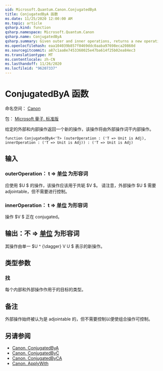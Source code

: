 ```yaml
---
uid: Microsoft.Quantum.Canon.ConjugatedByA
title: ConjugatedByA 函数
ms.date: 11/25/2020 12:00:00 AM
ms.topic: article
qsharp.kind: function
qsharp.namespace: Microsoft.Quantum.Canon
qsharp.name: ConjugatedByA
qsharp.summary: Given outer and inner operations, returns a new operation that conjugates the inner operation by the outer operation.
ms.openlocfilehash: eaa104039b857f0469ddc0aaba97698eca20860d
ms.sourcegitcommit: a87c1aa8e7453360025e47ba614f25b02ea84ec3
ms.translationtype: MT
ms.contentlocale: zh-CN
ms.lasthandoff: 11/26/2020
ms.locfileid: "96207337"
---
```

# <a name="conjugatedbya-function"></a>ConjugatedByA 函数

命名空间： [Canon](xref:Microsoft.Quantum.Canon)

包： [Microsoft 量子. 标准版](https://nuget.org/packages/Microsoft.Quantum.Standard)


给定的外部和内部操作返回一个新的操作，该操作将由外部操作词干内部操作。

```qsharp
function ConjugatedByA<'T> (outerOperation : ('T => Unit is Adj), innerOperation : ('T => Unit is Adj)) : ('T => Unit is Adj)
```


## <a name="input"></a>输入

### <a name="outeroperation--t--unit--is-adj"></a>outerOperation： t => [单位](xref:microsoft.quantum.lang-ref.unit)  为形容词

应使用 $U $ 的操作，该操作应该用于共轭 $V $。 请注意，外部操作 $U $ 需要 adjointable，但不需要进行控制。


### <a name="inneroperation--t--unit--is-adj"></a>innerOperation： t => [单位](xref:microsoft.quantum.lang-ref.unit)  为形容词

操作 $V $ 正在 conjugated。



## <a name="output--t--unit--is-adj"></a>输出：不 => [单位](xref:microsoft.quantum.lang-ref.unit)  为形容词

其操作由单一 $U ^ {\dagger} V U $ 表示的新操作。

## <a name="type-parameters"></a>类型参数

### <a name="t"></a>找

每个内部和外部操作作用于的目标的类型。

## <a name="remarks"></a>备注

外部操作始终被认为是 adjointable 的，但不需要控制以便使组合操作可控制。

## <a name="see-also"></a>另请参阅

- [Canon. ConjugatedByA](xref:Microsoft.Quantum.Canon.ConjugatedByA)
- [Canon. ConjugatedByC](xref:Microsoft.Quantum.Canon.ConjugatedByC)
- [Canon. ConjugatedByCA](xref:Microsoft.Quantum.Canon.ConjugatedByCA)
- [Canon. ApplyWith](xref:Microsoft.Quantum.Canon.ApplyWith)